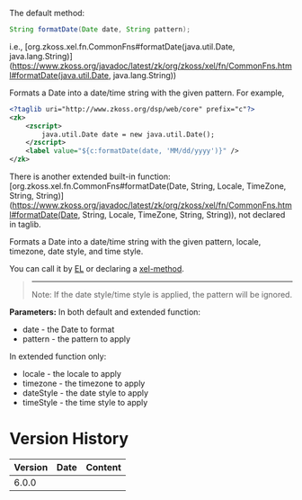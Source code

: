 The default method:

```java
String formatDate(Date date, String pattern);
```

  
i.e.,
[org.zkoss.xel.fn.CommonFns#formatDate(java.util.Date, java.lang.String)](https://www.zkoss.org/javadoc/latest/zk/org/zkoss/xel/fn/CommonFns.html#formatDate(java.util.Date, java.lang.String))

Formats a Date into a date/time string with the given pattern. For
example,

```xml
<?taglib uri="http://www.zkoss.org/dsp/web/core" prefix="c"?>
<zk>
    <zscript>
        java.util.Date date = new java.util.Date();
    </zscript>
    <label value="${c:formatDate(date, 'MM/dd/yyyy')}" />
</zk>
```

There is another extended built-in function:
[org.zkoss.xel.fn.CommonFns#formatDate(Date, String, Locale, TimeZone, String, String)](https://www.zkoss.org/javadoc/latest/zk/org/zkoss/xel/fn/CommonFns.html#formatDate(Date, String, Locale, TimeZone, String, String)),
not declared in taglib.

Formats a Date into a date/time string with the given pattern, locale,
timezone, date style, and time style.

You can call it by [ EL](ZUML_Reference/EL_Expressions/Static_Fields_and_Methods)
or declaring a [ xel-method](ZUML_Reference/ZUML/Processing_Instructions/xel-method).

> ------------------------------------------------------------------------
>
> Note: If the date style/time style is applied, the pattern will be
> ignored.

**Parameters:** In both default and extended function:

- date - the Date to format
- pattern - the pattern to apply

In extended function only:

- locale - the locale to apply
- timezone - the timezone to apply
- dateStyle - the date style to apply
- timeStyle - the time style to apply

# Version History

| Version | Date | Content |
|---------|------|---------|
| 6.0.0   |      |         |
